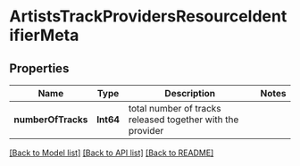 # ArtistsTrackProvidersResourceIdentifierMeta

## Properties
Name | Type | Description | Notes
------------ | ------------- | ------------- | -------------
**numberOfTracks** | **Int64** | total number of tracks released together with the provider | 

[[Back to Model list]](../README.md#documentation-for-models) [[Back to API list]](../README.md#documentation-for-api-endpoints) [[Back to README]](../README.md)


